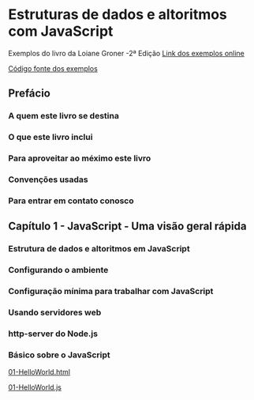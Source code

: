 # Estruturas de dados e altoritmos com JavaScript

Exemplos do livro da Loiane Groner -2ª Edição
[Link dos exemplos online](https://javascript-ds-algorithms-book.firebaseapp.com/)

[Código fonte dos exemplos](https://github.com/loiane/javascript-datastructures-algorithms)

## Prefácio

### A quem este livro se destina

### O que este livro inclui

### Para aproveitar ao méximo este livro

### Convenções usadas

### Para entrar em contato conosco

## Capítulo 1 - JavaScript - Uma visão geral rápida

### Estrutura de dados e altoritmos em JavaScript

### Configurando o ambiente

### Configuração mínima para trabalhar com JavaScript

### Usando servidores web

### http-server do Node.js

### Básico sobre o JavaScript

[01-HelloWorld.html](01-HelloWorld.html)

[01-HelloWorld.js](01-HelloWorld.js)